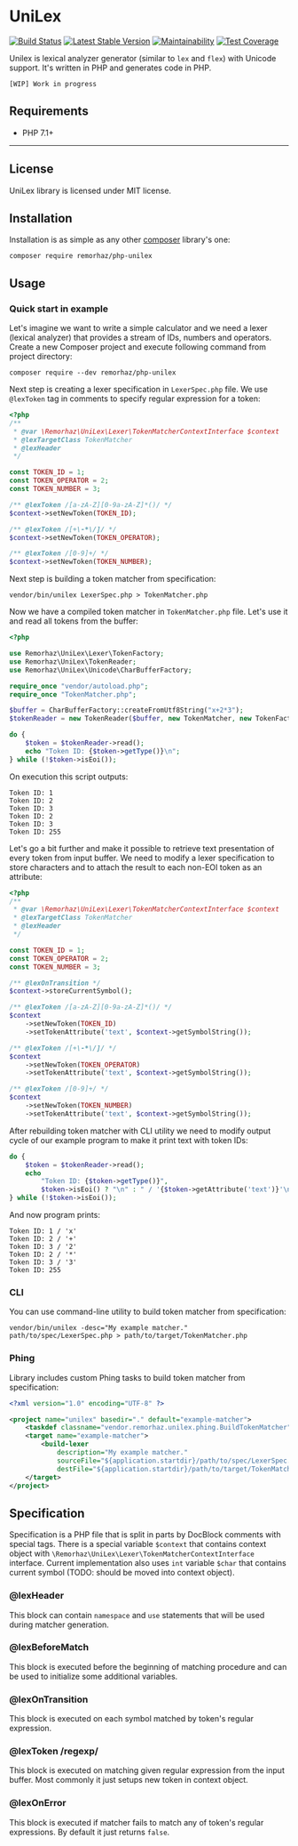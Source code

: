 # UniLex

[![Build Status](https://travis-ci.org/remorhaz/php-unilex.svg?branch=master)](https://travis-ci.org/remorhaz/php-unilex)
[![Latest Stable Version](https://poser.pugx.org/remorhaz/php-unilex/version)](https://packagist.org/packages/remorhaz/php-unilex)
[![Maintainability](https://api.codeclimate.com/v1/badges/86f9f83bebfb4d44a210/maintainability)](https://codeclimate.com/github/remorhaz/php-unilex/maintainability)
[![Test Coverage](https://api.codeclimate.com/v1/badges/86f9f83bebfb4d44a210/test_coverage)](https://codeclimate.com/github/remorhaz/php-unilex/test_coverage)

Unilex is lexical analyzer generator (similar to `lex` and `flex`) with Unicode support.
It's written in PHP and generates code in PHP.

```
[WIP] Work in progress
```
## Requirements
* PHP 7.1+

***
## License
UniLex library is licensed under MIT license.

## Installation
Installation is as simple as any other [composer](https://getcomposer.org/) library's one:
```
composer require remorhaz/php-unilex
```

## Usage
### Quick start in example
Let's imagine we want to write a simple calculator and we need a lexer (lexical analyzer) that provides a stream of IDs, numbers and operators.
Create a new Composer project and execute following command from project directory:
```
composer require --dev remorhaz/php-unilex
```
Next step is creating a lexer specification in `LexerSpec.php` file. We use `@lexToken` tag in comments to specify regular expression for a token:
```php
<?php
/**
 * @var \Remorhaz\UniLex\Lexer\TokenMatcherContextInterface $context
 * @lexTargetClass TokenMatcher
 * @lexHeader
 */

const TOKEN_ID = 1;
const TOKEN_OPERATOR = 2;
const TOKEN_NUMBER = 3;

/** @lexToken /[a-zA-Z][0-9a-zA-Z]*()/ */
$context->setNewToken(TOKEN_ID);

/** @lexToken /[+\-*\/]/ */
$context->setNewToken(TOKEN_OPERATOR);

/** @lexToken /[0-9]+/ */
$context->setNewToken(TOKEN_NUMBER);
```
Next step is building a token matcher from specification:
```
vendor/bin/unilex LexerSpec.php > TokenMatcher.php
```
Now we have a compiled token matcher in `TokenMatcher.php` file. Let's use it and read all tokens from the buffer:
```php
<?php

use Remorhaz\UniLex\Lexer\TokenFactory;
use Remorhaz\UniLex\TokenReader;
use Remorhaz\UniLex\Unicode\CharBufferFactory;

require_once "vendor/autoload.php";
require_once "TokenMatcher.php";

$buffer = CharBufferFactory::createFromUtf8String("x+2*3");
$tokenReader = new TokenReader($buffer, new TokenMatcher, new TokenFactory(0xFF));

do {
    $token = $tokenReader->read();
    echo "Token ID: {$token->getType()}\n";
} while (!$token->isEoi());
```
On execution this script outputs:
```
Token ID: 1
Token ID: 2
Token ID: 3
Token ID: 2
Token ID: 3
Token ID: 255
```
Let's go a bit further and make it possible to retrieve text presentation of every token from input buffer. We need to modify a lexer specification to store characters and to attach the result to each non-EOI token as an attribute:
```php
<?php
/**
 * @var \Remorhaz\UniLex\Lexer\TokenMatcherContextInterface $context
 * @lexTargetClass TokenMatcher
 * @lexHeader
 */

const TOKEN_ID = 1;
const TOKEN_OPERATOR = 2;
const TOKEN_NUMBER = 3;

/** @lexOnTransition */
$context->storeCurrentSymbol();

/** @lexToken /[a-zA-Z][0-9a-zA-Z]*()/ */
$context
    ->setNewToken(TOKEN_ID)
    ->setTokenAttribute('text', $context->getSymbolString());

/** @lexToken /[+\-*\/]/ */
$context
    ->setNewToken(TOKEN_OPERATOR)
    ->setTokenAttribute('text', $context->getSymbolString());

/** @lexToken /[0-9]+/ */
$context
    ->setNewToken(TOKEN_NUMBER)
    ->setTokenAttribute('text', $context->getSymbolString());
```
After rebuilding token matcher with CLI utility we need to modify output cycle of our example program to make it print text with token IDs:
```php
do {
    $token = $tokenReader->read();
    echo
        "Token ID: {$token->getType()}",
        $token->isEoi() ? "\n" : " / '{$token->getAttribute('text')}'\n";
} while (!$token->isEoi());
```
And now program prints:
```
Token ID: 1 / 'x'
Token ID: 2 / '+'
Token ID: 3 / '2'
Token ID: 2 / '*'
Token ID: 3 / '3'
Token ID: 255
```

### CLI
You can use command-line utility to build token matcher from specification:
```
vendor/bin/unilex -desc="My example matcher." path/to/spec/LexerSpec.php > path/to/target/TokenMatcher.php
```

### Phing
Library includes custom Phing tasks to build token matcher from specification:
```xml
<?xml version="1.0" encoding="UTF-8" ?>

<project name="unilex" basedir="." default="example-matcher">
    <taskdef classname="vendor.remorhaz.unilex.phing.BuildTokenMatcher" name="build-lexer" />
    <target name="example-matcher">
        <build-lexer
            description="My example matcher."
            sourceFile="${application.startdir}/path/to/spec/LexerSpec.php"
            destFile="${application.startdir}/path/to/target/TokenMatcher.php" />
    </target>
</project>
```

## Specification
Specification is a PHP file that is split in parts by DocBlock comments with special tags. There is a special variable `$context` that contains context object with `\Remorhaz\UniLex\Lexer\TokenMatcherContextInterface` interface. Current implementation also uses `int` variable `$char` that contains current symbol (TODO: should be moved into context object).
### @lexHeader
This block can contain `namespace` and `use` statements that will be used during matcher generation.
### @lexBeforeMatch
This block is executed before the beginning of matching procedure and can be used to initialize some additional variables.
### @lexOnTransition
This block is executed on each symbol matched by token's regular expression.
### @lexToken /regexp/
This block is executed on matching given regular expression from the input buffer. Most commonly it just setups new token in context object.
### @lexOnError
This block is executed if matcher fails to match any of token's regular expressions. By default it just returns `false`.
